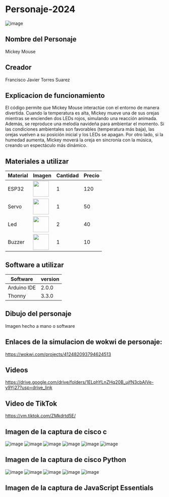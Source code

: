 # Personaje-2024
![image](https://github.com/user-attachments/assets/e29b5e0f-570b-4209-835e-caab9e2f7b16)

## Nombre del Personaje
Mickey Mouse
## Creador
Francisco Javier Torres Suarez


## Explicacion de funcionamiento

El código permite que Mickey Mouse interactúe con el entorno de manera divertida. Cuando la temperatura es alta, Mickey mueve una de sus orejas mientras se encienden dos LEDs rojos, simulando una reacción animada. Además, se reproduce una melodía navideña para ambientar el momento. Si las condiciones ambientales son favorables (temperatura más baja), las orejas vuelven a su posición inicial y los LEDs se apagan. Por otro lado, si la humedad aumenta, Mickey moverá la oreja en sincronía con la música, creando un espectáculo más dinámico.

## Materiales a utilizar
|Material|Imagen|Cantidad|Precio|
|--|--|--|--|
|ESP32|<img src="https://github.com/user-attachments/assets/2fb063fd-c57e-492e-98c4-027652228051" width="50" />|1|120|
|Servo|<img src="https://github.com/user-attachments/assets/d67ff593-fb93-4d22-81e1-a65a9ee8abc4" width="50" />|1|50|
|Led|<img src="https://github.com/user-attachments/assets/cb4cb7c3-463b-4c8d-8a79-3035dc46dd4f" width="50" />|2|40|
|Buzzer|<img src="https://github.com/user-attachments/assets/cc56f6cf-d453-4dc7-9f74-329fd744fc03" width="50" />|1|10|

## Software a utilizar
|Software|version|
|--|--|
|Arduino IDE|	2.0.0|
|Thonny|	3.3.0|

## Dibujo del personaje
Imagen hecho a mano o software


## Enlaces de la simulacion de wokwi de personaje:
https://wokwi.com/projects/412482093794624513

## Videos
https://drive.google.com/drive/folders/1ELphYLnZHq20B_ujfN3cbAIVe-y9Yj27?usp=drive_link

## Video de TikTok
https://vm.tiktok.com/ZMkdrtd5E/

## Imagen de la captura de cisco c
![image](https://github.com/user-attachments/assets/571b9ac8-cbb7-4cb7-baf7-4079c448bd2c)
![image](https://github.com/user-attachments/assets/55891139-7460-4ec5-b6f5-747d7e50b86b)
![image](https://github.com/user-attachments/assets/ebe707fd-1d37-4687-8cf8-772487000206)
![image](https://github.com/user-attachments/assets/0e98a4d0-8e44-4624-8757-7be5cbe64212)
![image](https://github.com/user-attachments/assets/f829f259-f523-4038-ac7d-dd7eb7781369)
![image](https://github.com/user-attachments/assets/f662d001-8be4-4e89-83de-b93faa5a9f21)






## Imagen de la captura de cisco Python


![image](https://github.com/user-attachments/assets/f98d62de-7c0d-4bfa-a74b-4395530532d2)
![image](https://github.com/user-attachments/assets/5437f9da-dfc9-4e78-b458-1b15e5e41010)
![image](https://github.com/user-attachments/assets/fc60238a-0794-4c7a-aeb2-d73296356b8e)
![image](https://github.com/user-attachments/assets/732fb939-0303-41f4-ab8a-dbd4b709205e)
![image](https://github.com/user-attachments/assets/4f1d2dae-f3d7-43ca-a581-a7f5bfbf0f96)



## Imagen de la captura de JavaScript Essentials

